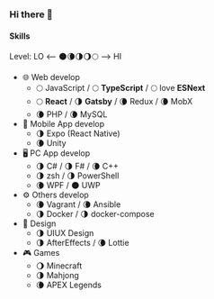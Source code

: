 ### Hi there 👋

#### Skills

Level: LO &lt;-- 🌑🌘🌗🌖🌕 --&gt; HI

- 🌐 Web develop
  - 🌕 JavaScript / 🌕 **TypeScript** / 🌕 love **ESNext**
  - 🌕 **React** / 🌗 **Gatsby** / 🌘 Redux / 🌘 MobX
  - 🌘 PHP / 🌘 MySQL
- 📲 Mobile App develop
  - 🌗 Expo (React Native)
  - 🌘 Unity
- 🖥 PC App develop
  - 🌗 C# / 🌗 F# / 🌘 C++
  - 🌗 zsh / 🌗 PowerShell
  - 🌘 WPF / 🌑 UWP
- ⚙️ Others develop
  - 🌘 Vagrant / 🌘 Ansible
  - 🌗 Docker / 🌗 docker-compose
- 🎨 Design
  - 🌗 UIUX Design
  - 🌗 AfterEffects / 🌘 Lottie
- 🎮 Games
  - 🌖 Minecraft
  - 🌗 Mahjong
  - 🌘 APEX Legends

<!--
**kurone-kito/kurone-kito** is a ✨ _special_ ✨ repository because its `README.md` (this file) appears on your GitHub profile.

Here are some ideas to get you started:

- 🔭 I’m currently working on ...
- 🌱 I’m currently learning ...
- 👯 I’m looking to collaborate on ...
- 🤔 I’m looking for help with ...
- 💬 Ask me about ...
- 📫 How to reach me: ...
- 😄 Pronouns: ...
- ⚡ Fun fact: ...
-->
